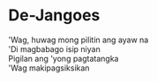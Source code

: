 # De-Jangoes

<p>'Wag, huwag mong pilitin ang ayaw na <br>
'Di magbabago isip niyan<br>
Pigilan ang 'yong pagtatangka<br>
'Wag makipagsiksikan</p>
